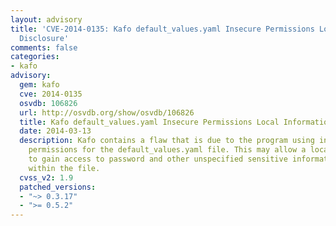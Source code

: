 ```yaml
---
layout: advisory
title: 'CVE-2014-0135: Kafo default_values.yaml Insecure Permissions Local Information
  Disclosure'
comments: false
categories:
- kafo
advisory:
  gem: kafo
  cve: 2014-0135
  osvdb: 106826
  url: http://osvdb.org/show/osvdb/106826
  title: Kafo default_values.yaml Insecure Permissions Local Information Disclosure
  date: 2014-03-13
  description: Kafo contains a flaw that is due to the program using insecure world-readable
    permissions for the default_values.yaml file. This may allow a local attacker
    to gain access to password and other unspecified sensitive information located
    within the file.
  cvss_v2: 1.9
  patched_versions:
  - "~> 0.3.17"
  - ">= 0.5.2"
---
```

